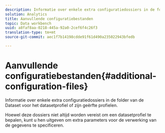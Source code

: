 ```yaml
---
description: Informatie over enkele extra configuratiedossiers in de folder van de Dataset voor het datasetprofiel of zijn geërfte profielen.
solution: Analytics
title: Aanvullende configuratiebestanden
topic: Data workbench
uuid: a8faf8aa-0218-445a-92a0-2cef6f4c26f3
translation-type: tm+mt
source-git-commit: aec1f7b14198cdde91f61d490a235022943bfedb

---
```



# Aanvullende configuratiebestanden{#additional-configuration-files}

Informatie over enkele extra configuratiedossiers in de folder van de Dataset voor het datasetprofiel of zijn geërfte profielen.

Hoewel deze dossiers niet altijd worden vereist om een datasetprofiel te bepalen, kunt u hen uitgeven om extra parameters voor de verwerking van de gegevens te specificeren.

